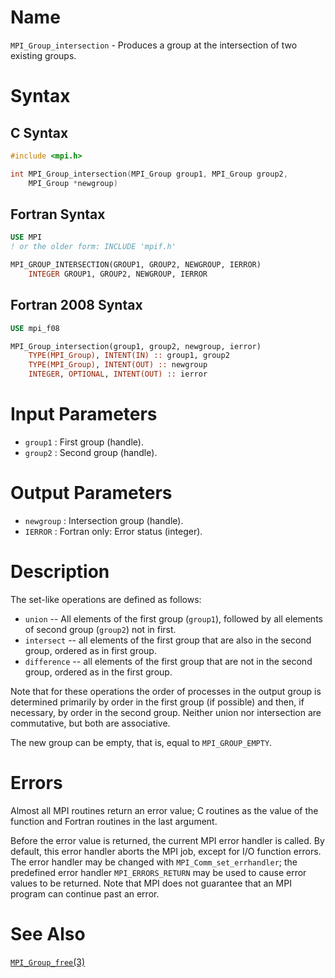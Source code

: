 # Name

`MPI_Group_intersection`  - Produces a group at the intersection of
two existing groups.

# Syntax

## C Syntax

```c
#include <mpi.h>

int MPI_Group_intersection(MPI_Group group1, MPI_Group group2,
	MPI_Group *newgroup)
```

## Fortran Syntax

```fortran
USE MPI
! or the older form: INCLUDE 'mpif.h'

MPI_GROUP_INTERSECTION(GROUP1, GROUP2, NEWGROUP, IERROR)
    INTEGER	GROUP1, GROUP2, NEWGROUP, IERROR
```

## Fortran 2008 Syntax

```fortran
USE mpi_f08

MPI_Group_intersection(group1, group2, newgroup, ierror)
    TYPE(MPI_Group), INTENT(IN) :: group1, group2
    TYPE(MPI_Group), INTENT(OUT) :: newgroup
    INTEGER, OPTIONAL, INTENT(OUT) :: ierror
```

# Input Parameters

* `group1` : First group (handle).
* `group2` : Second group (handle).

# Output Parameters

* `newgroup` : Intersection group (handle).
* `IERROR` : Fortran only: Error status (integer).

# Description

The set-like operations are defined as follows:
* `union` -- All elements of the first group (`group1`), followed by all
elements of second group (`group2`) not in first.
* `intersect` -- all elements of the first group that are also in the
second group, ordered as in first group.
* `difference` -- all elements of the first group that are not in the
second group, ordered as in the first group.

Note that for these operations the order of processes in the output
group is determined primarily by order in the first group (if possible)
and then, if necessary, by order in the second group. Neither union nor
intersection are commutative, but both are associative.

The new group can be empty, that is, equal to `MPI_GROUP_EMPTY`.

# Errors

Almost all MPI routines return an error value; C routines as the value
of the function and Fortran routines in the last argument.

Before the error value is returned, the current MPI error handler is
called. By default, this error handler aborts the MPI job, except for
I/O function errors. The error handler may be changed with
`MPI_Comm_set_errhandler`; the predefined error handler `MPI_ERRORS_RETURN`
may be used to cause error values to be returned. Note that MPI does not
guarantee that an MPI program can continue past an error.

# See Also

[`MPI_Group_free`(3)](MPI_Group_free.html)
